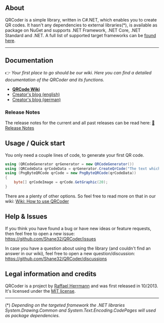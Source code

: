 ## About

QRCoder is a simple library, written in C#.NET, which enables you to create QR codes. It hasn't any dependencies to external libraries(\*), is available as package on NuGet and supports .NET Framework, .NET Core, .NET Standard and .NET. A full list of supported target frameworks can be [found here](https://www.nuget.org/packages/QRCoder/#supportedframeworks-body-tab).

***

## Documentation

👉 *Your first place to go should be our wiki. Here you can find a detailed documentation of the QRCoder and its functions.*
* [**QRCode Wiki**](https://github.com/Shane32/QRCoder/wiki)
* [Creator's blog (english)](http://en.code-bude.net/2013/10/17/qrcoder-an-open-source-qr-code-generator-implementation-in-csharp/)
* [Creator's blog (german)](http://code-bude.net/2013/10/17/qrcoder-eine-open-source-qr-code-implementierung-in-csharp/)

### Release Notes
The release notes for the current and all past releases can be read here: [📄 Release Notes](https://github.com/Shane32/QRCoder/wiki/Release-notes)

## Usage / Quick start

You only need a couple lines of code, to generate your first QR code.

```csharp
using (QRCodeGenerator qrGenerator = new QRCodeGenerator())
using (QRCodeData qrCodeData = qrGenerator.CreateQrCode("The text which should be encoded.", QRCodeGenerator.ECCLevel.Q))
using (PngByteQRCode qrCode = new PngByteQRCode(qrCodeData))
{
    byte[] qrCodeImage = qrCode.GetGraphic(20);
}
```

There are a plenty of other options. So feel free to read more on that in our wiki: [Wiki: How to use QRCoder](https://github.com/Shane32/QRCoder/wiki/How-to-use-QRCoder)

## Help & Issues

If you think you have found a bug or have new ideas or feature requests, then feel free to open a new issue: https://github.com/Shane32/QRCoder/issues 

In case you have a question about using the library (and couldn't find an answer in our wiki), feel free to open a new question/discussion: https://github.com/Shane32/QRCoder/discussions


## Legal information and credits

QRCoder is a project by [Raffael Herrmann](https://raffaelherrmann.de) and was first released in 10/2013. It's licensed under the [MIT license](https://github.com/Shane32/QRCoder/blob/master/LICENSE.txt).

***
(\*) *Depending on the targeted framework the .NET libraries System.Drawing.Common and System.Text.Encoding.CodePages will used as package dependencies.*